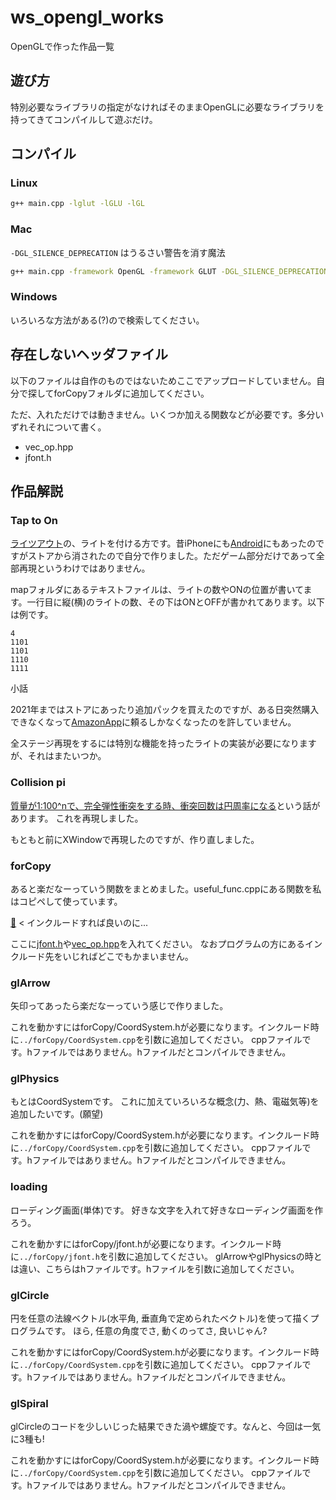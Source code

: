 # ws_opengl_works
OpenGLで作った作品一覧

## 遊び方
特別必要なライブラリの指定がなければそのままOpenGLに必要なライブラリを持ってきてコンパイルして遊ぶだけ。

## コンパイル
### Linux
```sh
g++ main.cpp -lglut -lGLU -lGL
```
### Mac
`-DGL_SILENCE_DEPRECATION` はうるさい警告を消す魔法
```sh
g++ main.cpp -framework OpenGL -framework GLUT -DGL_SILENCE_DEPRECATION
```
### Windows
いろいろな方法がある(?)ので検索してください。

## 存在しないヘッダファイル
以下のファイルは自作のものではないためここでアップロードしていません。自分で探してforCopyフォルダに追加してください。

ただ、入れただけでは動きません。いくつか加える関数などが必要です。多分いずれそれについて書く。
* vec_op.hpp
* jfont.h

## 作品解説
### Tap to On
[ライツアウト](https://ja.wikipedia.org/wiki/%E3%83%A9%E3%82%A4%E3%83%84%E3%82%A2%E3%82%A6%E3%83%88)の、ライトを付ける方です。昔iPhoneにも[Android](https://play.google.com/store/apps/details?id=com.gameday.TapToOn_Google)にもあったのですがストアから消されたので自分で作りました。ただゲーム部分だけであって全部再現というわけではありません。

mapフォルダにあるテキストファイルは、ライトの数やONの位置が書いてます。一行目に縦(横)のライトの数、その下はONとOFFが書かれてあります。以下は例です。
```
4
1101
1101
1110
1111
```

小話

2021年まではストアにあったり追加パックを買えたのですが、ある日突然購入できなくなって[AmazonApp](https://www.amazon.co.jp/dp/B00BWI2YO4)に頼るしかなくなったのを許していません。

全ステージ再現をするには特別な機能を持ったライトの実装が必要になりますが、それはまたいつか。

### Collision pi
[質量が1:100^nで、完全弾性衝突をする時、衝突回数は円周率になる](https://youtu.be/a-EOA3j3tw4)という話があります。
これを再現しました。

もともと前にXWindowで再現したのですが、作り直しました。

### forCopy
あると楽だなーっていう関数をまとめました。useful_func.cppにある関数を私はコピペして使っています。

[🤖](https://dic.pixiv.net/a/%E3%83%AD%E3%83%9C%E3%83%83%E3%83%88%28%E5%AD%A6%E3%81%B3%E8%80%83%E3%81%88%E3%82%8B%E6%AD%B4%E5%8F%B2%29) < インクルードすれば良いのに...

ここに[jfont.h](https://fujiwaratko.sakura.ne.jp/gcc/glut/glut.html)や[vec_op.hpp](https://github.com/birdwatcherYT/vec_op)を入れてください。
なおプログラムの方にあるインクルード先をいじればどこでもかまいません。

### glArrow
矢印ってあったら楽だなーっていう感じで作りました。

これを動かすにはforCopy/CoordSystem.hが必要になります。インクルード時に`../forCopy/CoordSystem.cpp`を引数に追加してください。
cppファイルです。hファイルではありません。hファイルだとコンパイルできません。

### glPhysics
もとはCoordSystemです。
これに加えていろいろな概念(力、熱、電磁気等)を追加したいです。(願望)

これを動かすにはforCopy/CoordSystem.hが必要になります。インクルード時に`../forCopy/CoordSystem.cpp`を引数に追加してください。
cppファイルです。hファイルではありません。hファイルだとコンパイルできません。

### loading
ローディング画面(単体)です。
好きな文字を入れて好きなローディング画面を作ろう。

これを動かすにはforCopy/jfont.hが必要になります。インクルード時に`../forCopy/jfont.h`を引数に追加してください。
glArrowやglPhysicsの時とは違い、こちらはhファイルです。hファイルを引数に追加してください。

### glCircle
円を任意の法線ベクトル(水平角, 垂直角で定められたベクトル)を使って描くプログラムです。
ほら, 任意の角度でさ, 動くのってさ, 良いじゃん?

これを動かすにはforCopy/CoordSystem.hが必要になります。インクルード時に`../forCopy/CoordSystem.cpp`を引数に追加してください。
cppファイルです。hファイルではありません。hファイルだとコンパイルできません。

### glSpiral
glCircleのコードを少しいじった結果できた渦や螺旋です。なんと、今回は一気に3種も!

これを動かすにはforCopy/CoordSystem.hが必要になります。インクルード時に`../forCopy/CoordSystem.cpp`を引数に追加してください。
cppファイルです。hファイルではありません。hファイルだとコンパイルできません。
